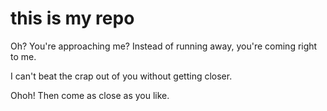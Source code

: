 # this is my repo

Oh? You're approaching me?
Instead of running away,
you're coming right to me.

I can't beat the crap out of you without getting closer.

Ohoh! Then come as close as you like.
